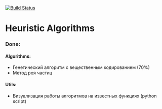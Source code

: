 [![Build Status](https://travis-ci.org/vgvoleg/heuristic-algorithms.svg?branch=master)](https://travis-ci.org/vgvoleg/heuristic-algorithms)
# Heuristic Algorithms

### Done:

#### Algorithms: 
* Генетический алгоритм с вещественным кодированием (70%)
* Метод роя частиц

#### Utils:
* Визуализация работы алгоритмов на известных функциях (python script)

